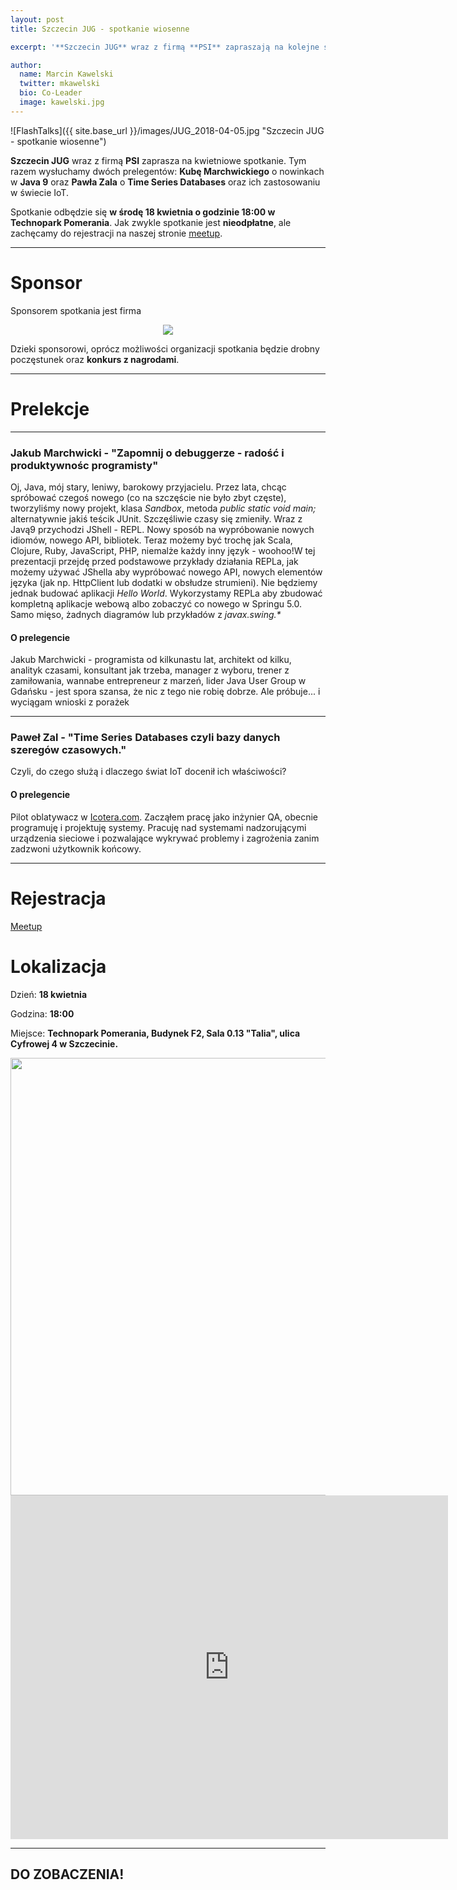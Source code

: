 ```yaml
---
layout: post
title: Szczecin JUG - spotkanie wiosenne

excerpt: '**Szczecin JUG** wraz z firmą **PSI** zapraszają na kolejne spotkanie, które odbędzie się **w środę 18 kwietnia o godzinie 18:00 w Technopark Pomerania**. Posłuchamy o nowinkach w Java 9 oraz o Time Series Databases ...'

author:
  name: Marcin Kawelski
  twitter: mkawelski
  bio: Co-Leader
  image: kawelski.jpg
---
```


![FlashTalks]({{ site.base_url }}/images/JUG_2018-04-05.jpg "Szczecin JUG - spotkanie wiosenne")

**Szczecin JUG** wraz z firmą **PSI** zaprasza na kwietniowe spotkanie. Tym razem wysłuchamy dwóch prelegentów: **Kubę Marchwickiego** o nowinkach w **Java 9** oraz **Pawła Zala** o **Time Series Databases** oraz ich zastosowaniu w świecie IoT.

Spotkanie odbędzie się **w środę 18 kwietnia o godzinie 18:00 w Technopark Pomerania**. Jak zwykle spotkanie jest **nieodpłatne**, ale zachęcamy do rejestracji na naszej stronie [meetup](https://www.meetup.com/Szczecin-Java-Users-Group/).

***

# Sponsor

Sponsorem spotkania jest firma

<div style="text-align: center">
<a href="http://www.psi.pl/"><img style="max-width: 500px" src="{{ site.base_url }}/images/sponsors/logo_psi.png"></a>
</div>

Dzieki sponsorowi, oprócz możliwości organizacji spotkania będzie drobny poczęstunek oraz **konkurs z nagrodami**.

***

# Prelekcje

***

### Jakub Marchwicki - "Zapomnij o debuggerze - radość i produktywnośc programisty"

Oj, Java, mój stary, leniwy, barokowy przyjacielu. Przez lata, chcąc spróbować czegoś nowego (co na szczęście nie było zbyt częste), tworzyliśmy nowy projekt, klasa _Sandbox_, metoda _public static void main;_ alternatywnie jakiś teścik JUnit. Szczęśliwie czasy się zmieniły. Wraz z Javą9 przychodzi JShell - REPL. Nowy sposób na wypróbowanie nowych idiomów, nowego API, bibliotek. Teraz możemy być trochę jak Scala, Clojure, Ruby, JavaScript, PHP, niemalże każdy inny język - woohoo!W tej prezentacji przejdę przed podstawowe przykłady działania REPLa, jak możemy używać JShella aby wypróbować nowego API, nowych elementów języka (jak np. HttpClient lub dodatki w obsłudze strumieni). Nie będziemy jednak budować aplikacji _Hello World_. Wykorzystamy REPLa aby zbudować kompletną aplikacje webową albo zobaczyć co nowego w Springu 5.0. Samo mięso, żadnych diagramów lub przykładów z _javax.swing.*_

#### O prelegencie

Jakub Marchwicki - programista od kilkunastu lat, architekt od kilku, analityk czasami, konsultant jak trzeba, manager z wyboru, trener z zamiłowania, wannabe entrepreneur z marzeń, lider Java User Group w Gdańsku - jest spora szansa, że nic z tego nie robię dobrze. Ale próbuje... i wyciągam wnioski z porażek

***

### Paweł Zal - "Time Series Databases czyli bazy danych szeregów czasowych."

Czyli, do czego służą i dlaczego świat IoT docenił ich właściwości?

#### O prelegencie

Pilot oblatywacz w [Icotera.com](https://icotera.com/). Zacząłem pracę jako inżynier QA, obecnie programuję i projektuję systemy. Pracuję nad systemami nadzorującymi urządzenia sieciowe i pozwalające wykrywać problemy i zagrożenia zanim zadzwoni użytkownik końcowy.

***

# Rejestracja

[Meetup](https://www.meetup.com/Szczecin-Java-Users-Group/)


# Lokalizacja
Dzień: **18 kwietnia**

Godzina: **18:00**

Miejsce: **Technopark Pomerania, Budynek F2, Sala 0.13 "Talia", ulica Cyfrowej 4 w Szczecinie.**

<div style="text-align: center">
	<img style="width: 700px" src="{{ site.base_url }}/images/technopark-bud-f2.png">
  <iframe src="https://www.google.com/maps/embed?pb=!1m18!1m12!1m3!1d2376.0313419445138!2d14.534005216059274!3d53.45002598000088!2m3!1f0!2f0!3f0!3m2!1i1024!2i768!4f13.1!3m3!1m2!1s0x47aa095010ddeac3%3A0x77358a1f557f82b9!2sTechnopark+Pomerania+-+Szczeci%C5%84ski+Park+Naukowo+-+Technologiczny!5e0!3m2!1sen!2spl!4v1509120094006" width="700" height="550" frameborder="0" style="border:0" allowfullscreen></iframe>
</div>

***

## DO ZOBACZENIA!

